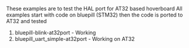 These examples are to test the HAL port for AT32 based hoverboard
All examples start with code on bluepill (STM32) then the code is ported to AT32 and tested

1. bluepill-blink-at32port - Working
2. bluepill_uart_simple-at32port - Working on AT32

